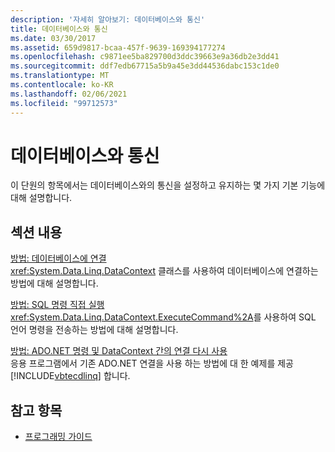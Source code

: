 ```yaml
---
description: '자세히 알아보기: 데이터베이스와 통신'
title: 데이터베이스와 통신
ms.date: 03/30/2017
ms.assetid: 659d9817-bcaa-457f-9639-169394177274
ms.openlocfilehash: c9871ee5ba829700d3ddc39663e9a36db2e3dd41
ms.sourcegitcommit: ddf7edb67715a5b9a45e3dd44536dabc153c1de0
ms.translationtype: MT
ms.contentlocale: ko-KR
ms.lasthandoff: 02/06/2021
ms.locfileid: "99712573"
---
```

# <a name="communicating-with-the-database"></a>데이터베이스와 통신

이 단원의 항목에서는 데이터베이스와의 통신을 설정하고 유지하는 몇 가지 기본 기능에 대해 설명합니다.  
  
## <a name="in-this-section"></a>섹션 내용  

 [방법: 데이터베이스에 연결](how-to-connect-to-a-database.md)  
 <xref:System.Data.Linq.DataContext> 클래스를 사용하여 데이터베이스에 연결하는 방법에 대해 설명합니다.  
  
 [방법: SQL 명령 직접 실행](how-to-directly-execute-sql-commands.md)  
 <xref:System.Data.Linq.DataContext.ExecuteCommand%2A>를 사용하여 SQL 언어 명령을 전송하는 방법에 대해 설명합니다.  
  
 [방법: ADO.NET 명령 및 DataContext 간의 연결 다시 사용](how-to-reuse-a-connection-between-an-ado-net-command-and-a-datacontext.md)  
 응용 프로그램에서 기존 ADO.NET 연결을 사용 하는 방법에 대 한 예제를 제공 [!INCLUDE[vbtecdlinq](../../../../../../includes/vbtecdlinq-md.md)] 합니다.  
  
## <a name="see-also"></a>참고 항목

- [프로그래밍 가이드](programming-guide.md)
